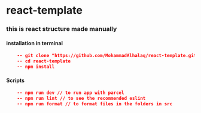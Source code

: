 # react-template

### this is react structure made manually

#### installation in terminal

```json
    -- git clone "https://github.com/MohammadAlhalaq/react-template.git"
    -- cd react-template
    -- npm install
```

#### Scripts

```json
    -- npm run dev // to run app with parcel
    -- npm run lint // to see the recommended eslint
    -- npm run format // to format files in the folders in src
```
